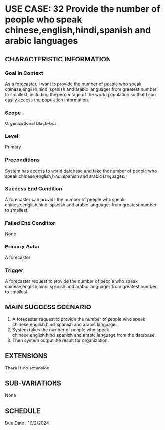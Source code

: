 # USE CASE: 32 Provide the number of people who speak chinese,english,hindi,spanish and arabic languages
## CHARACTERISTIC INFORMATION

### Goal in Context

As a forecaster, I want to provide the number of people who speak chinese,english,hindi,spanish and arabic languages from greatest number to smallest, including the percentage of the world population so that I can easily access the population information.

### Scope

Organizational Black-box

### Level

Primary

### Preconditions

System has access to world database and take the number of people who speak chinese,english,hindi,spanish and arabic languages.

### Success End Condition

A forecaster can provide the number of people who speak chinese,english,hindi,spanish and arabic languages from greatest number to smallest.

### Failed End Condition

None

### Primary Actor

A forecaster

### Trigger

A forecaster request to provide the number of people who speak chinese,english,hindi,spanish and arabic languages from greatest number to smallest.

## MAIN SUCCESS SCENARIO

1.  A forecaster request to provide the number of people who speak chinese,english,hindi,spanish and arabic language.
2.  System takes the number of people who speak chinese,english,hindi,spanish and arabic language from the database.
3.  Then system output the result for organization.

## EXTENSIONS


There is no extension.

## SUB-VARIATIONS

None

## SCHEDULE

Due Date : 16/2/2024
